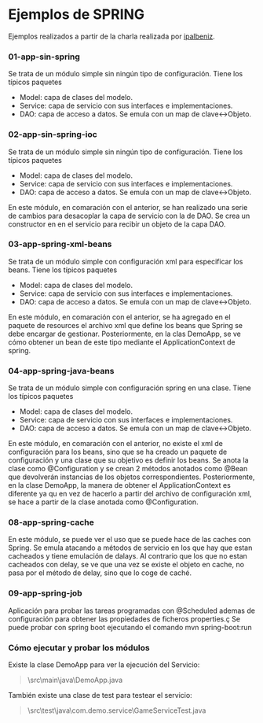 # Ejemplos de SPRING

Ejemplos realizados a partir de la charla realizada por [ipalbeniz](https://github.com/ipalbeniz/charla-spring).

### 01-app-sin-spring
Se trata de un módulo simple sin ningún tipo de configuración. Tiene los típicos paquetes
* Model: capa de clases del modelo.
* Service: capa de servicio con sus interfaces e implementaciones.
* DAO: capa de acceso a datos. Se emula con un map de clave<->Objeto.

### 02-app-sin-spring-ioc
Se trata de un módulo simple sin ningún tipo de configuración. Tiene los típicos paquetes
* Model: capa de clases del modelo.
* Service: capa de servicio con sus interfaces e implementaciones.
* DAO: capa de acceso a datos. Se emula con un map de clave<->Objeto.

En este módulo, en comaración con el anterior, se han realizado una serie de cambios para desacoplar la capa de servicio con la de DAO. Se crea un constructor en en el servicio para recibir un objeto de la capa DAO.

### 03-app-spring-xml-beans
Se trata de un módulo simple con configuración xml para especificar los beans. Tiene los típicos paquetes
* Model: capa de clases del modelo.
* Service: capa de servicio con sus interfaces e implementaciones.
* DAO: capa de acceso a datos. Se emula con un map de clave<->Objeto.

En este módulo, en comaración con el anterior, se ha agregado en el paquete de resources el archivo xml que define los beans que Spring se debe encargar de gestionar. Posteriormente, en la clas DemoApp, se ve cómo obtener un bean de este tipo mediante el ApplicationContext de spring.

### 04-app-spring-java-beans
Se trata de un módulo simple con configuración spring en una clase. Tiene los típicos paquetes
* Model: capa de clases del modelo.
* Service: capa de servicio con sus interfaces e implementaciones.
* DAO: capa de acceso a datos. Se emula con un map de clave<->Objeto.

En este módulo, en comaración con el anterior, no existe el xml de configuración para los beans, sino que se ha creado un paquete de configuración y una clase que su objetivo es definir los beans. Se anota la clase como @Configuration y se crean 2 métodos anotados como @Bean que devolverán instancias de los objetos correspondientes. Posteriormente, en la clase DemoApp, la manera de obtener el ApplicationContext es diferente ya qu en vez de hacerlo a partir del archivo de configuración xml, se hace a partir de la clase anotada como @Configuration.

### 08-app-spring-cache
En este módulo, se puede ver el uso que se puede hace de las caches con Spring. Se emula atacando a métodos de servicio en los que hay que estan cacheados y tiene emulación de dalays. Al contrario que los que no estan cacheados con delay, se ve que una vez se existe el objeto en cache, no pasa por el método de delay, sino que lo coge de caché.

### 09-app-spring-job
Aplicación para probar las tareas programadas con @Scheduled ademas de configuración para obtener las propiedades de ficheros properties.ç
Se puede probar con spring boot ejecutando el comando mvn spring-boot:run

### Cómo ejecutar y probar los módulos
Existe la clase DemoApp para ver la ejecución del Servicio:
> \src\main\java\DemoApp.java

También existe una clase de test para testear el servicio:
> \src\test\java\com.demo.service\GameServiceTest.java

